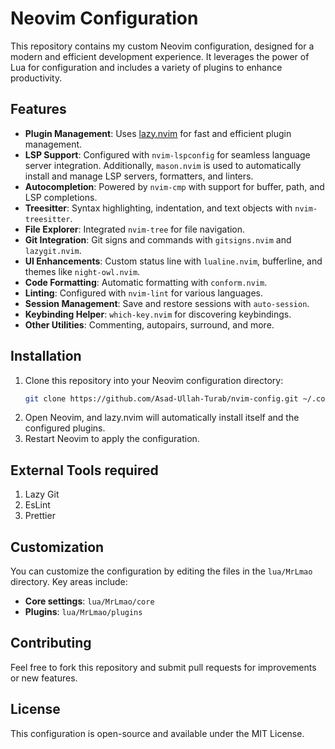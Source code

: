 # Neovim Configuration

This repository contains my custom Neovim configuration, designed for a modern and efficient development experience. It leverages the power of Lua for configuration and includes a variety of plugins to enhance productivity.

## Features

- **Plugin Management**: Uses [lazy.nvim](https://github.com/folke/lazy.nvim) for fast and efficient plugin management.
- **LSP Support**: Configured with `nvim-lspconfig` for seamless language server integration. Additionally, `mason.nvim` is used to automatically install and manage LSP servers, formatters, and linters.
- **Autocompletion**: Powered by `nvim-cmp` with support for buffer, path, and LSP completions.
- **Treesitter**: Syntax highlighting, indentation, and text objects with `nvim-treesitter`.
- **File Explorer**: Integrated `nvim-tree` for file navigation.
- **Git Integration**: Git signs and commands with `gitsigns.nvim` and `lazygit.nvim`.
- **UI Enhancements**: Custom status line with `lualine.nvim`, bufferline, and themes like `night-owl.nvim`.
- **Code Formatting**: Automatic formatting with `conform.nvim`.
- **Linting**: Configured with `nvim-lint` for various languages.
- **Session Management**: Save and restore sessions with `auto-session`.
- **Keybinding Helper**: `which-key.nvim` for discovering keybindings.
- **Other Utilities**: Commenting, autopairs, surround, and more.

## Installation

1. Clone this repository into your Neovim configuration directory:
   ```bash
   git clone https://github.com/Asad-Ullah-Turab/nvim-config.git ~/.config/nvim
   ```
2. Open Neovim, and lazy.nvim will automatically install itself and the configured plugins.
3. Restart Neovim to apply the configuration.

## External Tools required

1. Lazy Git
2. EsLint
3. Prettier

## Customization

You can customize the configuration by editing the files in the `lua/MrLmao` directory. Key areas include:

- **Core settings**: `lua/MrLmao/core`
- **Plugins**: `lua/MrLmao/plugins`

## Contributing

Feel free to fork this repository and submit pull requests for improvements or new features.

## License

This configuration is open-source and available under the MIT License.
